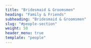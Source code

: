 ```yaml
---
title: "Bridesmaid & Groomsmen"
heading: "Family & Friends"
subheading: "Bridesmaid & Groomsmen"
slug: "#people-section"
weight: 50
header_menu: true
template: "people"
---
```

